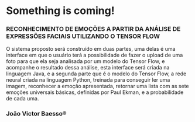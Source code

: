 <h1> Something is coming! </h1>
<h3>RECONHECIMENTO DE EMOÇÕES A PARTIR DA ANÁLISE DE EXPRESSÕES FACIAIS UTILIZANDO O TENSOR FLOW</h3>
<span> O sistema proposto será construído em duas partes, uma delas é uma interface em que o usuário terá a possibilidade de fazer o upload de uma foto para que ela seja analisada por um modelo do Tensor Flow, e acompanhe o resultado dessa análise, esta interface será criada na linguagem Java, e a segunda parte que é o modelo do Tensor Flow, a rede neural criada na linguagem Python, treinada para conseguir ler uma imagem, reconhecer a emoção apresentada, retornar uma lista com as sete emoções universais básicas, definidas por Paul Ekman, e a probabilidade de cada uma. 
</span>
<h3>João Victor Baesso®</h3>
